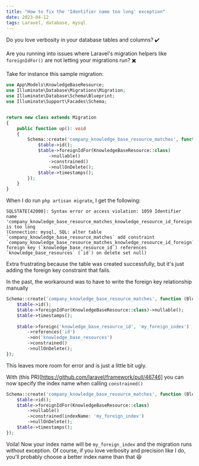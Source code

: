 ```yaml
---
title: "How to fix the 'Identifier name too long' exception"
date: 2023-04-12
tags: Laravel, database, mysql
---
```


Do you love verbosity in your database tables and columns? ✔️

Are you running into issues where Laravel's migration helpers like `foreignIdFor()` are not letting your migrations run? ✖️

Take for instance this sample migration:

```php
use App\Models\KnowledgeBaseResource;
use Illuminate\Database\Migrations\Migration;
use Illuminate\Database\Schema\Blueprint;
use Illuminate\Support\Facades\Schema;


return new class extends Migration
{
    public function up(): void
    {
        Schema::create('company_knowledge_base_resource_matches', function (Blueprint $table) {
            $table->id();
            $table->foreignIdFor(KnowledgeBaseResource::class)
                ->nullable()
                ->constrained()
                ->nullOnDelete();
            $table->timestamps();
        });
    }
}
```

When I do run `php artisan migrate`, I get the following:

```
SQLSTATE[42000]: Syntax error or access violation: 1059 Identifier name 'company_knowledge_base_resource_matches_knowledge_resource_id_foreign' is too long
(Connection: mysql, SQL: alter table `company_knowledge_base_resource_matches` add constraint `company_knowledge_base_resource_matches_knowledge_resource_id_foreign` foreign key (`knowledge_base_resource_id`) references `knowledge_base_resources` (`id`) on delete set null)
```

Extra frustrating because the table was created successfully, but it's just adding the foreign key constraint that fails.

In the past, the workaround was to have to write the foreign key relationship manually

```php
Schema::create('company_knowledge_base_resource_matches', function (Blueprint $table) {
    $table->id();
    $table->foreignIdFor(KnowledgeBaseResource::class)->nullable();
    $table->timestamps();
    
    $table->foreign('knowledge_base_resource_id', 'my_foreign_index')
        ->references('id')
        ->on('knowledge_base_resources')
        ->constrained()
        ->nullOnDelete();
});
```

This leaves more room for error and is just a little bit ugly.

With (this PR)[https://github.com/laravel/framework/pull/46746] you can now specify the index name when calling `constrained()`
```php
Schema::create('company_knowledge_base_resource_matches', function (Blueprint $table) {
    $table->id();
    $table->foreignIdFor(KnowledgeBaseResource::class)
        ->nullable()
        ->constrained(indexName: 'my_foreign_index')
        ->nullOnDelete();
    $table->timestamps();
});
```

Voila! Now your index name will be `my_foreign_index` and the migration runs without exception. Of course, if you love verbosity and precision like I do, you'll probably choose a better index name than that :laughing:
